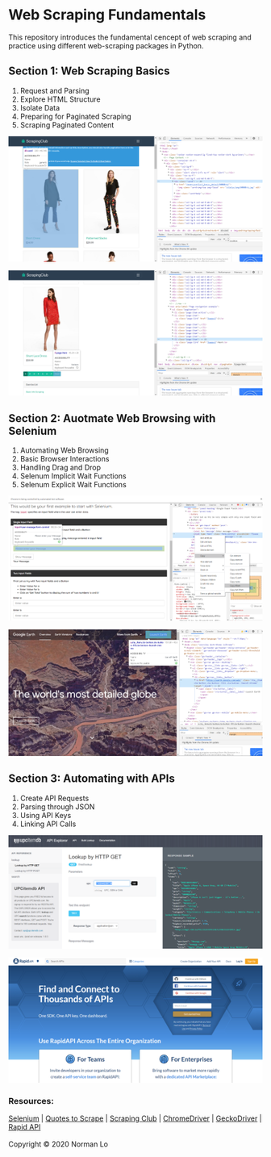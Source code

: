 # Web Scraping Fundamentals
This repository introduces the fundamental cencept of web scraping and practice using different web-scraping packages in Python.

## Section 1: Web Scraping Basics
1. Request and Parsing
2. Explore HTML Structure
3. Isolate Data
4. Preparing for Paginated Scraping
5. Scraping Paginated Content

![web_scraping](images/Scraping_Club_2.png)

![web_scraping](images/Scraping_Club_3.png)

## Section 2: Auotmate Web Browsing with Selenium
1. Automating Web Browsing
2. Basic Browser Interactions
3. Handling Drag and Drop
4. Selenum Implicit Wait Functions
5. Selenum Explicit Wait Functions

![web_scraping](images/SeleniumEasy1.png)

![web_scraping](images/GoogleEarth_button.png)

## Section 3: Automating with APIs
1. Create API Requests
2. Parsing through JSON
3. Using API Keys
4. Linking API Calls

![web_scraping](images/upcitemdb_request.png)

![web_scraping](images/RapidAPI.png)

### Resources:  

[Selenium](https://selenium-python.readthedocs.io/)  |  [Quotes to Scrape](http://quotes.toscrape.com/)  |  [Scraping Club](https://scrapingclub.com/)  |  [ChromeDriver](https://chromedriver.chromium.org)  |  [GeckoDriver](https://github.com/mozilla/geckodriver)  |  [Rapid API](https://rapidapi.com/)
<br>
<br>
Copyright © 2020 Norman Lo
